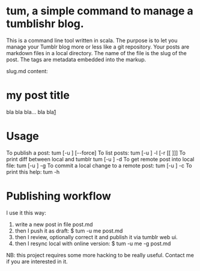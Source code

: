 # tum, a simple command to manage a tumblishr blog.

This is a command line tool written in scala. The purpose is to let you manage
your Tumblr blog more or less like a git repository. Your posts are markdown
files in a local directory. The name of the file is the slug of the post. The
tags are metadata embedded into the markup. 

  slug.md content:
  # my post title
  bla bla bla...
  bla bla[1]

  [1]: http://...
  <!-- tags:poney,unicorn -->

# Usage

  To publish a post:
        tum [-u <user>] [--force] <file>
  To list posts:
        tum [-u <user>] -l [-r [<type>[ <status>]]]
  To print diff between local and tumblr
        tum [-u <user>] -d
  To get remote post into local file:
        tum [-u <user>] -g <file>
  To commit a local change to a remote post:
        tum [-u <user>] -c <file>
  To print this help:
        tum -h

# Publishing workflow

I use it this way:
1. write a new post in file post.md
2. then I push it as draft: $ tum -u me post.md
3. then I review, optionally correct it and publish it via tumblr web ui.
4. then I resync local with online version: $ tum -u me -g post.md

NB: this project requires some more hacking to be really useful. Contact me if
you are interested in it.
